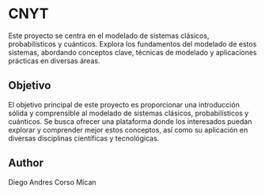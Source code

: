 
# CNYT
Este proyecto se centra en el modelado de sistemas clásicos, probabilísticos y cuánticos. Explora los fundamentos del modelado de estos sistemas, abordando conceptos clave, técnicas de modelado y aplicaciones prácticas en diversas áreas.


## Objetivo
El objetivo principal de este proyecto es proporcionar una introducción sólida y comprensible al modelado de sistemas clásicos, probabilísticos y cuánticos. Se busca ofrecer una plataforma donde los interesados puedan explorar y comprender mejor estos conceptos, así como su aplicación en diversas disciplinas científicas y tecnológicas.

## Author
Diego Andres Corso Mican